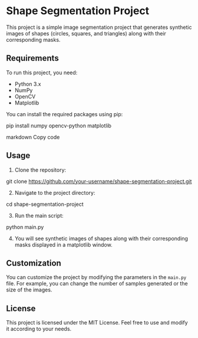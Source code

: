 # Shape Segmentation Project

This project is a simple image segmentation project that generates synthetic images of shapes (circles, squares, and triangles) along with their corresponding masks.

## Requirements

To run this project, you need:

- Python 3.x
- NumPy
- OpenCV
- Matplotlib

You can install the required packages using pip:

pip install numpy opencv-python matplotlib

markdown
Copy code

## Usage

1. Clone the repository:

git clone https://github.com/your-username/shape-segmentation-project.git



2. Navigate to the project directory:

cd shape-segmentation-project



3. Run the main script:

python main.py


4. You will see synthetic images of shapes along with their corresponding masks displayed in a matplotlib window.

## Customization

You can customize the project by modifying the parameters in the `main.py` file. For example, you can change the number of samples generated or the size of the images.

## License

This project is licensed under the MIT License. Feel free to use and modify it according to your needs.
